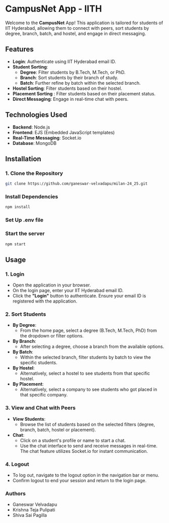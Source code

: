 # CampusNet App - IITH

Welcome to the **CampusNet** App! This application is tailored for students of IIT Hyderabad, allowing them to connect with peers, sort students by degree, branch, batch, and hostel, and engage in direct messaging.

## Features

- **Login**: Authenticate using IIT Hyderabad email ID.
- **Student Sorting**:
  - **Degree**: Filter students by B.Tech, M.Tech, or PhD.
  - **Branch**: Sort students by their branch of study.
  - **Batch**: Further refine by batch within the selected branch.
- **Hostel Sorting**: Filter students based on their hostel.
- **Placement Sorting** : Filter students based on their placement status.
- **Direct Messaging**: Engage in real-time chat with peers.

## Technologies Used

- **Backend**: Node.js
- **Frontend**: EJS (Embedded JavaScript templates)
- **Real-Time Messaging**: Socket.io
- **Database**: MongoDB 

## Installation
### 1. Clone the Repository

```bash
git clone https://github.com/ganeswar-velvadapu/milan-24_25.git
```
### Install Dependencies
```bash
npm install
```
### Set Up .env file
### Start the server 
```bash
npm start
```
## Usage

### 1. **Login**

- Open the application in your browser.
- On the login page, enter your IIT Hyderabad email ID.
- Click the **"Login"** button to authenticate. Ensure your email ID is registered with the application.

### 2. **Sort Students**

- **By Degree**:
  - From the home page, select a degree (B.Tech, M.Tech, PhD) from the dropdown or filter options.
- **By Branch**:
  - After selecting a degree, choose a branch from the available options.
- **By Batch**:
  - Within the selected branch, filter students by batch to view the specific students.
- **By Hostel**:
  - Alternatively, select a hostel to see students from that specific hostel.
- **By Placement**:
  - Alternatively, select a company to see students who got placed in that specific company.

### 3. **View and Chat with Peers**

- **View Students**:
  - Browse the list of students based on the selected filters (degree, branch, batch, hostel or placement).
- **Chat**:
  - Click on a student's profile or name to start a chat.
  - Use the chat interface to send and receive messages in real-time. The chat feature utilizes Socket.io for instant communication.

### 4. **Logout**

- To log out, navigate to the logout option in the navigation bar or menu.
- Confirm logout to end your session and return to the login page.

### **Authors**

- Ganeswar Velvadapu
- Krishna Teja Pulipati
- Shiva Sai Pagilla

